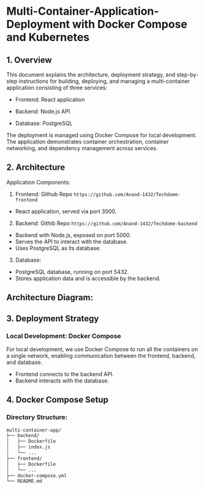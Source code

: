 # Multi-Container-Application-Deployment with Docker Compose and Kubernetes

## 1. Overview

This document explains the architecture, deployment strategy, and step-by-step instructions for building, deploying, and managing a multi-container application consisting of three services:

* Frontend: React application

* Backend: Node.js API

* Database: PostgreSQL

The deployment is managed using Docker Compose for local development. The application demonstrates container orchestration, container networking, and dependency management across services.

## 2. Architecture

Application Components:

1. Frontend: Github Repo  ``` https://github.com/Anand-1432/Techdome-frontend ```
* React application, served via port 3000.

2. Backend: Githib Repo ```https://github.com/Anand-1432/Techdome-backend```
* Backend with Node.js, exposed on port 5000.
* Serves the API to interact with the database.
* Uses PostgreSQL as its database.

3. Database:
* PostgreSQL database, running on port 5432.
* Stores application data and is accessible by the backend.

## Architecture Diagram:


## 3. Deployment Strategy
### Local Development: Docker Compose

For local development, we use Docker Compose to run all the containers on a single network, enabling communication between the frontend, backend, and database.

* Frontend connects to the backend API.
* Backend interacts with the database.

## 4. Docker Compose Setup
### Directory Structure:
```bash
multi-container-app/
├── backend/
│   ├── Dockerfile
│   ├── index.js
│   └── ...
├── frontend/
│   ├── Dockerfile
│   └── ...
├── docker-compose.yml
└── README.md
```
